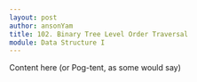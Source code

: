 ```yaml
---
layout: post
author: ansonYam
title: 102. Binary Tree Level Order Traversal 
module: Data Structure I
---
```

Content here (or Pog-tent, as some would say)